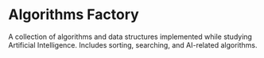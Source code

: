 # Algorithms Factory

A collection of algorithms and data structures implemented while studying Artificial Intelligence. Includes sorting, searching, and AI-related algorithms.
